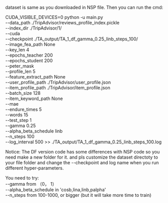 dataset is same as you downloaded in NSP file.
Then you can run the cmd: 

CUDA_VISIBLE_DEVICES=0 python -u main.py \
--data_path ./TripAdvisor/reviews_profile_index.pickle \
--index_dir ./TripAdvisor/1/ \
--cuda \
--checkpoint ./TA_output/TA_1_df_gamma_0.25_linb_steps_100/ \
--image_fea_path None \
--key_len 4 \
--epochs_teacher 200 \
--epochs_student 200 \
--peter_mask \
--profile_len 5 \
--feature_extract_path None \
--user_profile_path ./TripAdvisor/user_profile.json \
--item_profile_path ./TripAdvisor/item_profile.json \
--batch_size 128 \
--item_keyword_path None \
--mae \
--endure_times 5 \
--words 15 \
--test_step 1 \
--gamma 0.25 \
--alpha_beta_schedule linb \
--n_steps 100 \
--log_interval 500  >> ./TA_output/TA_1_df_gamma_0.25_linb_steps_100.log


Notice: 
The DF version code has some differences with NSP code so you need make a new folder for it. and pls customize the dataset directoty to your file folder and change the --checkpoint and log name when you run different hyper-parameters.

You need to try:\
--gamma from （0， 1）\
--alpha_beta_schedule in 'cosb,lina,linb,palpha'\
--n_steps from 100-1000, or bigger (but it will take more time to train)
